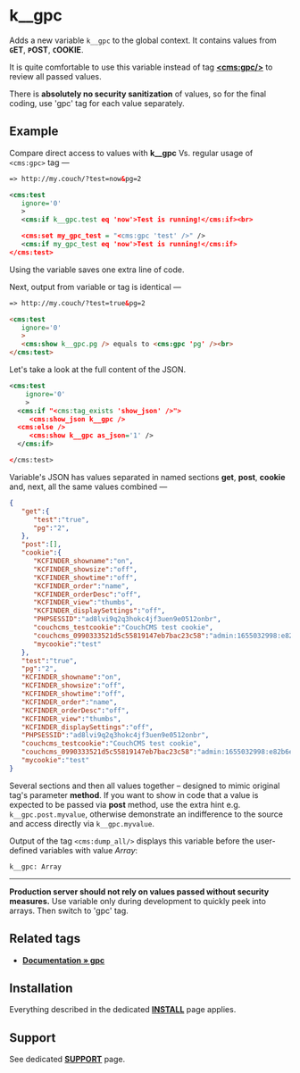 # k__gpc

Adds a new variable `k__gpc` to the global context. It contains values from **`G`ET**, **`P`OST**, **`C`OOKIE**.

It is quite comfortable to use this variable instead of tag **[&lt;cms:gpc/&gt;](#related-tags)** to review all passed values.

There is **absolutely no security sanitization** of values, so for the final coding, use 'gpc' tag for each value separately.

## Example

Compare direct access to values with **k__gpc** Vs. regular usage of `<cms:gpc>` tag &mdash;

```xml
=> http://my.couch/?test=now&pg=2

<cms:test
   ignore='0'
   >
   <cms:if k__gpc.test eq 'now'>Test is running!</cms:if><br>

   <cms:set my_gpc_test = "<cms:gpc 'test' />" />
   <cms:if my_gpc_test eq 'now'>Test is running!</cms:if>
</cms:test>
```

Using the variable saves one extra line of code.

Next, output from variable or tag is identical &mdash;

```html
=> http://my.couch/?test=true&pg=2

<cms:test
   ignore='0'
   >
   <cms:show k__gpc.pg /> equals to <cms:gpc 'pg' /><br>
</cms:test>
```

Let's take a look at the full content of the JSON.

```xml
<cms:test
    ignore='0'
    >
  <cms:if "<cms:tag_exists 'show_json' />">
     <cms:show_json k__gpc />
  <cms:else />
     <cms:show k__gpc as_json='1' />
  </cms:if>

</cms:test>
```

Variable's JSON has values separated in named sections **get**, **post**, **cookie** and, next, all the same values combined —

```json
{
   "get":{
      "test":"true",
      "pg":"2",
   },
   "post":[],
   "cookie":{
      "KCFINDER_showname":"on",
      "KCFINDER_showsize":"off",
      "KCFINDER_showtime":"off",
      "KCFINDER_order":"name",
      "KCFINDER_orderDesc":"off",
      "KCFINDER_view":"thumbs",
      "KCFINDER_displaySettings":"off",
      "PHPSESSID":"ad8lvi9q2q3hokc4jf3uen9e0512onbr",
      "couchcms_testcookie":"CouchCMS test cookie",
      "couchcms_0990333521d5c55819147eb7bac23c58":"admin:1655032998:e82b6e5a18f79fbea014b0d7c3bdfed8",
      "mycookie":"test"
   },
   "test":"true",
   "pg":"2",
   "KCFINDER_showname":"on",
   "KCFINDER_showsize":"off",
   "KCFINDER_showtime":"off",
   "KCFINDER_order":"name",
   "KCFINDER_orderDesc":"off",
   "KCFINDER_view":"thumbs",
   "KCFINDER_displaySettings":"off",
   "PHPSESSID":"ad8lvi9q2q3hokc4jf3uen9e0512onbr",
   "couchcms_testcookie":"CouchCMS test cookie",
   "couchcms_0990333521d5c55819147eb7bac23c58":"admin:1655032998:e82b6e5a18f79fbea014b0d7c3bdfed8",
   "mycookie":"test"
}
```

Several sections and then all values together – designed to mimic original tag's parameter **method**. If you want to show in code that a value is expected to be passed via **post** method, use the extra hint e.g. `k__gpc.post.myvalue`, otherwise demonstrate an indifference to the source and access directly via `k__gpc.myvalue`.

Output of the tag `<cms:dump_all/>` displays this variable before the user-defined variables with value *Array*:

`k__gpc: Array`

---

**Production server should not rely on values passed without security measures.** Use variable only during development to quickly peek into arrays. Then switch to 'gpc' tag.

## Related tags

* **[Documentation &raquo; gpc](https://docs.couchcms.com/tags-reference/gpc.html)**

## Installation

Everything described in the dedicated [**INSTALL**](/INSTALL.md) page applies.

## Support

See dedicated [**SUPPORT**](/SUPPORT.md) page.
